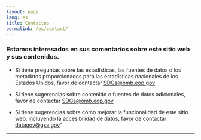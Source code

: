 ```yaml
---
layout: page
lang: es
title: Contactos
permalink: /es/contact/
---
```


### Estamos interesados en sus comentarios sobre este sitio web y sus contenidos.

- Si tiene preguntas sobre las estadísticas, las fuentes de datos o los metadatos proporcionados para las estadísticas nacionales de los Estados Unidos, favor de contactar [SDGs@omb.eop.gov](mailto:US_Chief_Statistician@omb.eop.gov)

- Si tiene sugerencias sobre contenido o fuentes de datos adicionales, favor de contactar [SDGs@omb.eop.gov](mailto:US_Chief_Statistician@omb.eop.gov)  

- Si tiene sugerencias sobre cómo mejorar la funcionalidad de este sitio web, incluyendo la accesibilidad de datos, favor de contactar [datagov@gsa.gov](mailto:datagov@gsa.gov)"
---
